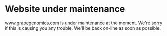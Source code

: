 # Website under maintenance

www.grapegenomics.com is under maintenance at the moment. We're sorry if this is causing you any trouble. We'll be back on-line as soon as possible.

